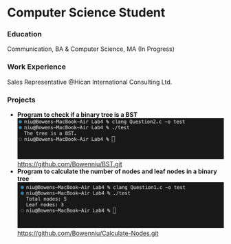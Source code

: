 # Computer Science Student

### Education
Communication, BA & Computer Science, MA (In Progress)

### Work Experience
Sales Representative @Hican International Consulting Ltd.

### Projects 
- **Program to check if a binary tree is a BST**
  ![BST Program Screenshot](assets/Question2.jpg)
  https://github.com/Bowenniu/BST.git
- **Program to calculate the number of nodes and leaf nodes in a binary tree**
  ![Calculate Nodes](assets/Question1.jpg)
  https://github.com/Bowenniu/Calculate-Nodes.git
